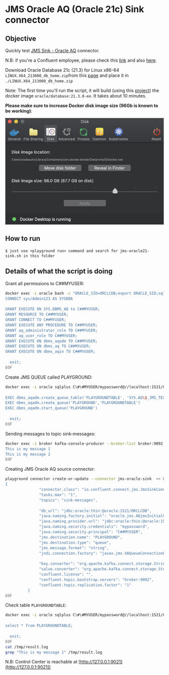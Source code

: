 # JMS Oracle AQ (Oracle 21c) Sink connector

## Objective

Quickly test [JMS Sink - Oracle AQ](https://docs.confluent.io/current/connect/kafka-connect-jms/sink/index.html) connector.

N.B: if you're a Confluent employee, please check this [link](https://confluent.slack.com/archives/C0116NM415F/p1636391410032900) and also [here](https://confluent.slack.com/archives/C0116NM415F/p1636389483030900).

Download Oracle Database 21c (21.3) for Linux x86-64 `LINUX.X64_213000_db_home.zip`from this [page](https://www.oracle.com/database/technologies/oracle21c-linux-downloads.html) and place it in `./LINUX.X64_213000_db_home.zip`


Note: The first time you'll run the script, it will build (using this [project](https://github.com/oracle/docker-images/blob/master/OracleDatabase/SingleInstance/README.md)) the docker image `oracle/database:21.3.0-ee`. It takes about 10 minutes.

**Please make sure to increase Docker disk image size (96Gb is known to be working)**:

![Docker image disk](Screenshot1.png)


## How to run

```
$ just use <playground run> command and search for jms-oracle21-sink.sh in this folder
```

## Details of what the script is doing


Grant all permissions to C##MYUSER:

```bash
docker exec -i oracle bash -c "ORACLE_SID=ORCLCDB;export ORACLE_SID;sqlplus /nolog" << EOF
CONNECT sys/Admin123 AS SYSDBA

GRANT EXECUTE ON SYS.DBMS_AQ to C##MYUSER;
GRANT RESOURCE TO C##MYUSER;
GRANT CONNECT TO C##MYUSER;
GRANT EXECUTE ANY PROCEDURE TO C##MYUSER;
GRANT aq_administrator_role TO C##MYUSER;
GRANT aq_user_role TO C##MYUSER;
GRANT EXECUTE ON dbms_aqadm TO C##MYUSER;
GRANT EXECUTE ON dbms_aq TO C##MYUSER;
GRANT EXECUTE ON dbms_aqin TO C##MYUSER;

  exit;
EOF
```

Create JMS QUEUE called PLAYGROUND:

```bash
docker exec -i oracle sqlplus C\#\#MYUSER/mypassword@//localhost:1521/ORCLCDB << EOF

EXEC dbms_aqadm.create_queue_table('PLAYGROUNDTABLE', 'SYS.AQ\$_JMS_TEXT_MESSAGE')
EXEC dbms_aqadm.create_queue('PLAYGROUND','PLAYGROUNDTABLE')
EXEC dbms_aqadm.start_queue('PLAYGROUND')

  exit;
EOF
```

Sending messages to topic sink-messages:

```bash
docker exec -i broker kafka-console-producer --broker-list broker:9092 --topic sink-messages << EOF
This is my message 1
This is my message 2
EOF
```

Creating JMS Oracle AQ source connector:

```bash
playground connector create-or-update --connector jms-oracle-sink  << EOF
{
               "connector.class": "io.confluent.connect.jms.JmsSinkConnector",
               "tasks.max": "1",
               "topics": "sink-messages",

               "db_url": "jdbc:oracle:thin:@oracle:1521/ORCLCDB",
               "java.naming.factory.initial": "oracle.jms.AQjmsInitialContextFactory",
               "java.naming.provider.url": "jdbc:oracle:thin:@oracle:1521/ORCLCDB",
               "java.naming.security.credentials": "mypassword",
               "java.naming.security.principal": "C##MYUSER",
               "jms.destination.name": "PLAYGROUND",
               "jms.destination.type": "queue",
               "jms.message.format": "string",
               "jndi.connection.factory": "javax.jms.XAQueueConnectionFactory",

               "key.converter": "org.apache.kafka.connect.storage.StringConverter",
               "value.converter": "org.apache.kafka.connect.storage.StringConverter",
               "confluent.license": "",
               "confluent.topic.bootstrap.servers": "broker:9092",
               "confluent.topic.replication.factor": "1"
          }
EOF

```

Check table `PLAYGROUNDTABLE`:

```bash
docker exec -i oracle sqlplus C\#\#MYUSER/mypassword@//localhost:1521/ORCLCDB > /tmp/result.log  2>&1 <<-EOF

select * from PLAYGROUNDTABLE;

  exit;
EOF
cat /tmp/result.log
grep "This is my message 1" /tmp/result.log
```


N.B: Control Center is reachable at [http://127.0.0.1:9021](http://127.0.0.1:9021])

